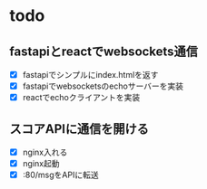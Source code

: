 # todo

## fastapiとreactでwebsockets通信

- [x] fastapiでシンプルにindex.htmlを返す
- [x] fastapiでwebsocketsのechoサーバーを実装
- [x] reactでechoクライアントを実装

## スコアAPIに通信を開ける

- [x] nginx入れる
- [x] nginx起動
- [x] :80/msgをAPIに転送
